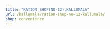 ```yaml
---
title: "RATION SHOP(NO-12),KALLUMALA"
url: /kallumala/ration-shop-no-12-kallumala/
shop: convenience
---
```

